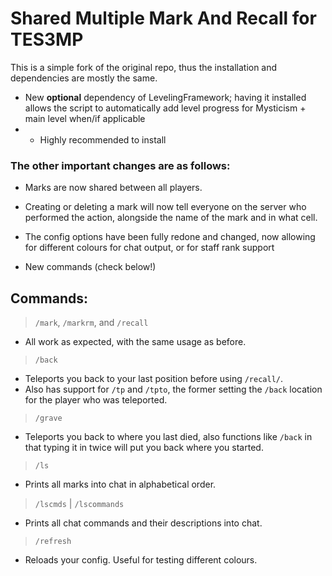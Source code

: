 # Shared Multiple Mark And Recall for TES3MP

This is a simple fork of the original repo, thus the installation and dependencies are mostly the same.

- New **optional** dependency of LevelingFramework; having it installed allows the script to automatically add level progress for Mysticism + main level when/if applicable
- - Highly recommended to install

### The other important changes are as follows:

- Marks are now shared between all players.

- Creating or deleting a mark will now tell everyone on the server who performed the action, alongside the name of the mark and in what cell.

- The config options have been fully redone and changed, now allowing for different colours for chat output, or for staff rank support

- New commands (check below!)

## Commands:
>`/mark`, `/markrm`, and `/recall`
- All work as expected, with the same usage as before.

>`/back`
- Teleports you back to your last position before using `/recall/`.
- Also has support for `/tp` and `/tpto`, the former setting the `/back` location for the player who was teleported.

>`/grave`
- Teleports you back to where you last died, also functions like `/back` in that typing it in twice will put you back where you started.

>`/ls`
- Prints all marks into chat in alphabetical order.

>`/lscmds` | `/lscommands`
- Prints all chat commands and their descriptions into chat.

>`/refresh`
- Reloads your config. Useful for testing different colours.